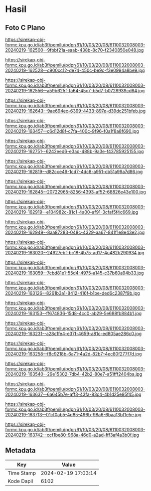 # Hasil

## Foto C Plano

https://sirekap-obj-formc.kpu.go.id/ab3f/pemilu/pdpr/61/10/03/20/08/6110032008003-20240219-162500--9fbbf21a-eaab-438b-8c70-f2340850e048.jpg

https://sirekap-obj-formc.kpu.go.id/ab3f/pemilu/pdpr/61/10/03/20/08/6110032008003-20240219-162528--c900cc12-de74-450c-be9c-f3e0994a8be9.jpg

https://sirekap-obj-formc.kpu.go.id/ab3f/pemilu/pdpr/61/10/03/20/08/6110032008003-20240219-162556--a59b625f-fa64-45c7-b5d7-b0728939cd64.jpg

https://sirekap-obj-formc.kpu.go.id/ab3f/pemilu/pdpr/61/10/03/20/08/6110032008003-20240219-162643--9ae694ec-6399-4433-897e-d39dc251bfeb.jpg

https://sirekap-obj-formc.kpu.go.id/ab3f/pemilu/pdpr/61/10/03/20/08/6110032008003-20240219-163457--c6d12d8f-c7fa-400c-9f96-f0a1f8a8f690.jpg

https://sirekap-obj-formc.kpu.go.id/ab3f/pemilu/pdpr/61/10/03/20/08/6110032008003-20240219-162751--6242eed6-e3ad-488b-9a3e-f43785925155.jpg

https://sirekap-obj-formc.kpu.go.id/ab3f/pemilu/pdpr/61/10/03/20/08/6110032008003-20240219-162819--d82cce49-1cd7-4dc8-a951-cb51a99a7d86.jpg

https://sirekap-obj-formc.kpu.go.id/ab3f/pemilu/pdpr/61/10/03/20/08/6110032008003-20240219-162845--20722965-8256-4393-af52-68826e43e100.jpg

https://sirekap-obj-formc.kpu.go.id/ab3f/pemilu/pdpr/61/10/03/20/08/6110032008003-20240219-162919--e104982c-81c1-4a00-af91-3cfaf5f4c669.jpg

https://sirekap-obj-formc.kpu.go.id/ab3f/pemilu/pdpr/61/10/03/20/08/6110032008003-20240219-162949--8aa87283-048c-4329-aa67-841f1e8e43e2.jpg

https://sirekap-obj-formc.kpu.go.id/ab3f/pemilu/pdpr/61/10/03/20/08/6110032008003-20240219-163020--24627ebf-bc18-4b75-ad17-4c482b290934.jpg

https://sirekap-obj-formc.kpu.go.id/ab3f/pemilu/pdpr/61/10/03/20/08/6110032008003-20240219-163059--7cbd81e1-55d4-4975-a145-c37b60a94b33.jpg

https://sirekap-obj-formc.kpu.go.id/ab3f/pemilu/pdpr/61/10/03/20/08/6110032008003-20240219-163126--8261b3a1-8412-416f-b1be-ded6c2387f9b.jpg

https://sirekap-obj-formc.kpu.go.id/ab3f/pemilu/pdpr/61/10/03/20/08/6110032008003-20240219-163153--ff674836-15d8-4cc0-ab29-5e688fb884b1.jpg

https://sirekap-obj-formc.kpu.go.id/ab3f/pemilu/pdpr/61/10/03/20/08/6110032008003-20240219-163231--a28c1fe4-e37f-4659-a81c-ed805ae286c0.jpg

https://sirekap-obj-formc.kpu.go.id/ab3f/pemilu/pdpr/61/10/03/20/08/6110032008003-20240219-163258--f8c9218b-6a71-4a2d-82b7-4ec80f277f7d.jpg

https://sirekap-obj-formc.kpu.go.id/ab3f/pemilu/pdpr/61/10/03/20/08/6110032008003-20240219-163540--29e15302-7db4-42b2-80e7-a51fff2404ba.jpg

https://sirekap-obj-formc.kpu.go.id/ab3f/pemilu/pdpr/61/10/03/20/08/6110032008003-20240219-163637--6a645b7e-aff3-43fa-83c4-4b1d25e95f45.jpg

https://sirekap-obj-formc.kpu.go.id/ab3f/pemilu/pdpr/61/10/03/20/08/6110032008003-20240219-163713--01cf0ab5-4d85-496b-98a6-6baa13bf1e5e.jpg

https://sirekap-obj-formc.kpu.go.id/ab3f/pemilu/pdpr/61/10/03/20/08/6110032008003-20240219-163742--ccf1be80-968a-46d0-a2ad-fff3af4a3b0f.jpg


## Metadata

| Key        | Value               |
| ---------- | ------------------- |
| Time Stamp | 2024-02-19 17:03:14 |
| Kode Dapil | 6102                |



